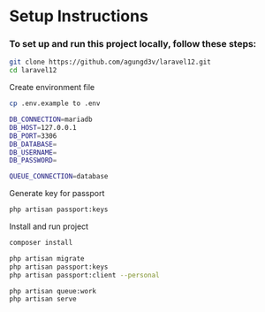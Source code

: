 # Setup Instructions

### To set up and run this project locally, follow these steps:

```bash
git clone https://github.com/agungd3v/laravel12.git
cd laravel12
```

Create environment file
```bash
cp .env.example to .env

DB_CONNECTION=mariadb
DB_HOST=127.0.0.1
DB_PORT=3306
DB_DATABASE=
DB_USERNAME=
DB_PASSWORD=

QUEUE_CONNECTION=database
```

Generate key for passport
```bash
php artisan passport:keys
```

Install and run project
```bash
composer install

php artisan migrate
php artisan passport:keys
php artisan passport:client --personal

php artisan queue:work
php artisan serve
```
